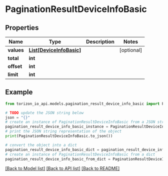 # PaginationResultDeviceInfoBasic


## Properties

Name | Type | Description | Notes
------------ | ------------- | ------------- | -------------
**values** | [**List[DeviceInfoBasic]**](DeviceInfoBasic.md) |  | [optional] 
**total** | **int** |  | 
**offset** | **int** |  | 
**limit** | **int** |  | 

## Example

```python
from torizon_io_api.models.pagination_result_device_info_basic import PaginationResultDeviceInfoBasic

# TODO update the JSON string below
json = "{}"
# create an instance of PaginationResultDeviceInfoBasic from a JSON string
pagination_result_device_info_basic_instance = PaginationResultDeviceInfoBasic.from_json(json)
# print the JSON string representation of the object
print(PaginationResultDeviceInfoBasic.to_json())

# convert the object into a dict
pagination_result_device_info_basic_dict = pagination_result_device_info_basic_instance.to_dict()
# create an instance of PaginationResultDeviceInfoBasic from a dict
pagination_result_device_info_basic_from_dict = PaginationResultDeviceInfoBasic.from_dict(pagination_result_device_info_basic_dict)
```
[[Back to Model list]](../README.md#documentation-for-models) [[Back to API list]](../README.md#documentation-for-api-endpoints) [[Back to README]](../README.md)


